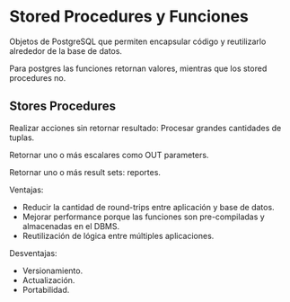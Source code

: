 # Stored Procedures y Funciones

Objetos de PostgreSQL que permiten encapsular código y reutilizarlo alrededor de
la base de datos.

Para postgres las funciones retornan valores, mientras que los stored procedures
no.

## Stores Procedures

Realizar acciones sin retornar resultado: Procesar grandes cantidades de tuplas.

Retornar uno o más escalares como OUT parameters.

Retornar uno o más result sets: reportes.

Ventajas:

- Reducir la cantidad de round-trips entre aplicación y base de datos.
- Mejorar performance porque las funciones son pre-compiladas y almacenadas en
  el DBMS.
- Reutilización de lógica entre múltiples aplicaciones.

Desventajas:

- Versionamiento.
- Actualización.
- Portabilidad.
